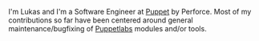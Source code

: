I'm Lukas and I'm a Software Engineer at [Puppet](https://github.com/puppetlabs) by Perforce.
Most of my contributions so far have been centered around general maintenance/bugfixing of [Puppetlabs](https://github.com/puppetlabs) modules and/or tools.


<!---
LukasAud/LukasAud is a ✨ special ✨ repository because its `README.md` (this file) appears on your GitHub profile.
You can click the Preview link to take a look at your changes.
--->
